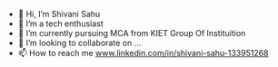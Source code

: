 - 👋 Hi, I’m Shivani Sahu
- 👀 I’m a tech enthusiast
- 🌱 I’m currently pursuing MCA from KIET Group Of Instituition
- 💞️ I’m looking to collaborate on ...
- 📫 How to reach me www.linkedin.com/in/shivani-sahu-133951268

<!---
Shivanisahu0401/Shivanisahu0401 is a ✨ special ✨ repository because its `README.md` (this file) appears on your GitHub profile.
You can click the Preview link to take a look at your changes.
--->
